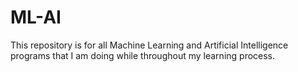 # ML-AI
This repository is for all Machine Learning and Artificial Intelligence programs that I am doing while throughout my learning process.
